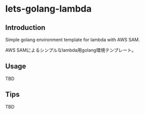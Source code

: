 # lets-golang-lambda

## Introduction

Simple golang environment template for lambda with AWS SAM.

AWS SAMによるシンプルなlambda用golang環境テンプレート。

## Usage

TBD

## Tips

TBD
